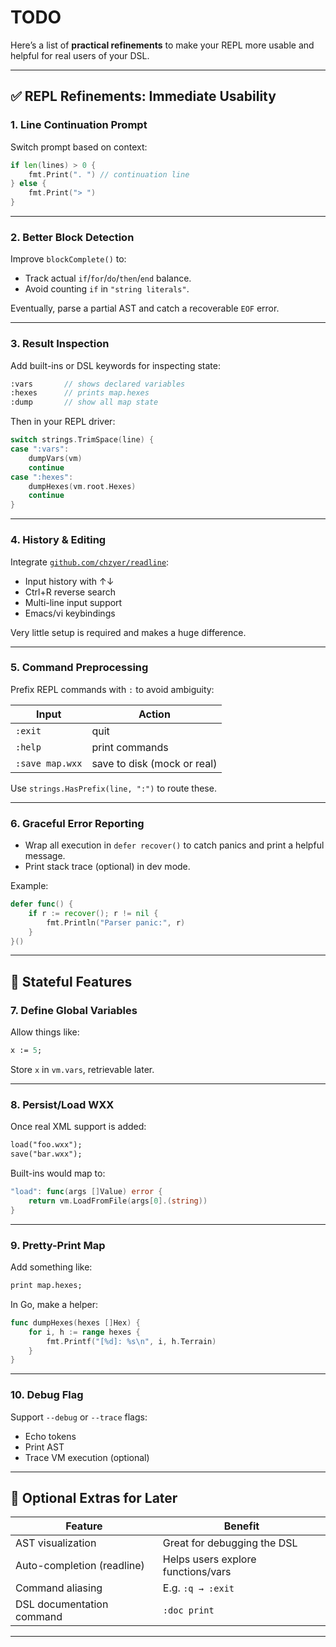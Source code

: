 # TODO

Here’s a list of **practical refinements** to make your REPL more usable and helpful for real users of your DSL.

---

## ✅ REPL Refinements: Immediate Usability

### 1. **Line Continuation Prompt**

Switch prompt based on context:

```go
if len(lines) > 0 {
	fmt.Print(". ") // continuation line
} else {
	fmt.Print("> ")
}
```

---

### 2. **Better Block Detection**

Improve `blockComplete()` to:

* Track actual `if`/`for`/`do`/`then`/`end` balance.
* Avoid counting `if` in `"string literals"`.

Eventually, parse a partial AST and catch a recoverable `EOF` error.

---

### 3. **Result Inspection**

Add built-ins or DSL keywords for inspecting state:

```pascal
:vars       // shows declared variables
:hexes      // prints map.hexes
:dump       // show all map state
```

Then in your REPL driver:

```go
switch strings.TrimSpace(line) {
case ":vars":
	dumpVars(vm)
	continue
case ":hexes":
	dumpHexes(vm.root.Hexes)
	continue
}
```

---

### 4. **History & Editing**

Integrate [`github.com/chzyer/readline`](https://github.com/chzyer/readline):

* Input history with ↑↓
* Ctrl+R reverse search
* Multi-line input support
* Emacs/vi keybindings

Very little setup is required and makes a huge difference.

---

### 5. **Command Preprocessing**

Prefix REPL commands with `:` to avoid ambiguity:

| Input           | Action                      |
| --------------- | --------------------------- |
| `:exit`         | quit                        |
| `:help`         | print commands              |
| `:save map.wxx` | save to disk (mock or real) |

Use `strings.HasPrefix(line, ":")` to route these.

---

### 6. **Graceful Error Reporting**

* Wrap all execution in `defer recover()` to catch panics and print a helpful message.
* Print stack trace (optional) in dev mode.

Example:

```go
defer func() {
	if r := recover(); r != nil {
		fmt.Println("Parser panic:", r)
	}
}()
```

---

## 🔄 Stateful Features

### 7. **Define Global Variables**

Allow things like:

```pascal
x := 5;
```

Store `x` in `vm.vars`, retrievable later.

---

### 8. **Persist/Load WXX**

Once real XML support is added:

```pascal
load("foo.wxx");
save("bar.wxx");
```

Built-ins would map to:

```go
"load": func(args []Value) error {
	return vm.LoadFromFile(args[0].(string))
}
```

---

### 9. **Pretty-Print Map**

Add something like:

```pascal
print map.hexes;
```

In Go, make a helper:

```go
func dumpHexes(hexes []Hex) {
	for i, h := range hexes {
		fmt.Printf("[%d]: %s\n", i, h.Terrain)
	}
}
```

---

### 10. **Debug Flag**

Support `--debug` or `--trace` flags:

* Echo tokens
* Print AST
* Trace VM execution (optional)

---

## 🧰 Optional Extras for Later

| Feature                    | Benefit                            |
| -------------------------- | ---------------------------------- |
| AST visualization          | Great for debugging the DSL        |
| Auto-completion (readline) | Helps users explore functions/vars |
| Command aliasing           | E.g. `:q → :exit`                  |
| DSL documentation command  | `:doc print`                       |

---
